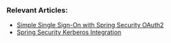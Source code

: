 ### Relevant Articles:
- [Simple Single Sign-On with Spring Security OAuth2](http://www.baeldung.com/sso-spring-security-oauth2)
- [Spring Security Kerberos Integration](http://www.baeldung.com/sso-spring-security-oauth2)
